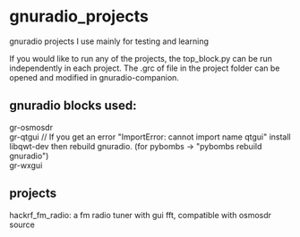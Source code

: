 # gnuradio_projects

gnuradio projects I use mainly for testing and learning

If you would like to run any of the projects, the top_block.py can be run independently in each project. The .grc of file 
in the project folder can be opened and modified in gnuradio-companion.

gnuradio blocks used:
----------------------
  gr-osmosdr  
  gr-qtgui // If you get an error "ImportError: cannot import name qtgui" install libqwt-dev then rebuild gnuradio. (for pybombs -> "pybombs rebuild gnuradio")  
  gr-wxgui  

projects
-----------------------
hackrf_fm_radio: a fm radio tuner with gui fft, compatible with osmosdr source
